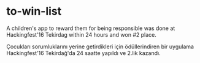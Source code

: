 # to-win-list
A children's app to reward them for being responsible
was done at Hackingfest'16 Tekirdag within 24 hours and won #2 place.

Çocukları sorumluklarını yerine getirdikleri için ödüllerindiren bir uygulama
Hackingfest'16 Tekirdağ'da 24 saatte yapıldı ve 2.lik kazandı.
